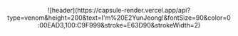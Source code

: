 <p align = "center">
![header](https://capsule-render.vercel.app/api?type=venom&height=200&text=I'm%20E2YunJeong!&fontSize=90&color=0:00EAD3,100:C9F999&stroke=E63D90&strokeWidth=2)
</p>
<br>
